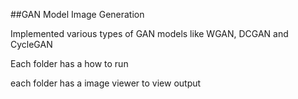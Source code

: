 ##GAN Model Image Generation 

Implemented various types of GAN models like WGAN, DCGAN and CycleGAN

Each folder has a how to run

each folder has a image viewer to view output
